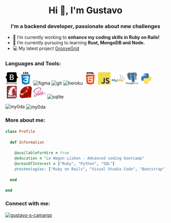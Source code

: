 <h1 align="center">Hi 👋, I'm Gustavo</h1>
<h3 align="center">I'm a backend developer, passionate about new challenges</h3>

- 🔭 I’m currently working to **enhance my coding skills in Ruby on Rails!**
- 🌱 I’m currently pursuing to learning **Rust, MongoDB and Node.**
- 💻 My latest project [GrooveGrid](https://groovegrid.me/)

<h3 align="left">Languages and Tools:</h3>
<p align="left"> <img src="https://raw.githubusercontent.com/devicons/devicon/master/icons/bootstrap/bootstrap-plain-wordmark.svg" alt="bootstrap" width="40" height="40"/> <img src="https://raw.githubusercontent.com/devicons/devicon/master/icons/css3/css3-original-wordmark.svg" alt="css3" width="40" height="40"/> <img src="https://www.vectorlogo.zone/logos/figma/figma-icon.svg" alt="figma" width="40" height="40"/> <img src="https://www.vectorlogo.zone/logos/git-scm/git-scm-icon.svg" alt="git" width="40" height="40"/> <img src="https://www.vectorlogo.zone/logos/heroku/heroku-icon.svg" alt="heroku" width="40" height="40"/> <img src="https://raw.githubusercontent.com/devicons/devicon/master/icons/html5/html5-original-wordmark.svg" alt="html5" width="40" height="40"/> <img src="https://raw.githubusercontent.com/devicons/devicon/master/icons/javascript/javascript-original.svg" alt="javascript" width="40" height="40"/> <img src="https://raw.githubusercontent.com/devicons/devicon/master/icons/mysql/mysql-original-wordmark.svg" alt="mysql" width="40" height="40"/> <img src="https://raw.githubusercontent.com/devicons/devicon/master/icons/postgresql/postgresql-original-wordmark.svg" alt="postgresql" width="40" height="40"/> <img src="https://raw.githubusercontent.com/devicons/devicon/master/icons/python/python-original.svg" alt="python" width="40" height="40"/> <img src="https://raw.githubusercontent.com/devicons/devicon/master/icons/rails/rails-original-wordmark.svg" alt="rails" width="40" height="40"/> <img src="https://raw.githubusercontent.com/devicons/devicon/master/icons/ruby/ruby-original.svg" alt="ruby" width="40" height="40"/> <img src="https://raw.githubusercontent.com/devicons/devicon/master/icons/sass/sass-original.svg" alt="sass" width="40" height="40"/> <img src="https://www.vectorlogo.zone/logos/sqlite/sqlite-icon.svg" alt="sqlite" width="40" height="40"/> </p>

<p><img align="left" src="https://github-readme-stats.vercel.app/api/top-langs?username=my0da&show_icons=true&locale=en&layout=compact" alt="my0da" /></p>

<p>&nbsp;<img align="center" src="https://github-readme-stats.vercel.app/api?username=my0da&show_icons=true&locale=en" alt="my0da" /></p>

<h3 align="left">More about me:</h3>

```ruby
class Profile

  def Information

    @availableForHire = true
    @education = "Le Wagon Lisbon - Advanced coding bootcamp"
    @areasOfInterest = ["Ruby", "Python", "SQL"]
    @technologies: ["Ruby on Rails", "Visual Studio Code", "Bootstrap", "Figma", "GitHub", "Heroku"]

  end

end
```
<h3 align="left">Connect with me:</h3>
<p align="left">
<a href="https://linkedin.com/in/gustavo-s-camargo" target="blank"><img align="center" src="https://raw.githubusercontent.com/rahuldkjain/github-profile-readme-generator/master/src/images/icons/Social/linked-in-alt.svg" alt="gustavo-s-camargo" height="30" width="40" /></a>
</p>
